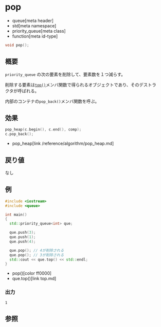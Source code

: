 # pop
* queue[meta header]
* std[meta namespace]
* priority_queue[meta class]
* function[meta id-type]

```cpp
void pop();
```

## 概要
`priority_queue` の次の要素を削除して、要素数を１つ減らす。

削除する要素は[`top()`](top.md)メンバ関数で得られるオブジェクトであり、そのデストラクタが呼ばれる。

内部のコンテナの`pop_back()`メンバ関数を呼ぶ。


## 効果
```cpp
pop_heap(c.begin(), c.end(), comp);
c.pop_back();
```
* pop_heap[link /reference/algorithm/pop_heap.md]


## 戻り値
なし


## 例
```cpp example
#include <iostream>
#include <queue>

int main()
{
  std::priority_queue<int> que;

  que.push(3);
  que.push(1);
  que.push(4);

  que.pop(); // 4が削除される
  que.pop(); // 3が削除される
  std::cout << que.top() << std::endl;
}
```
* pop()[color ff0000]
* que.top()[link top.md]

### 出力
```
1
```

## 参照


